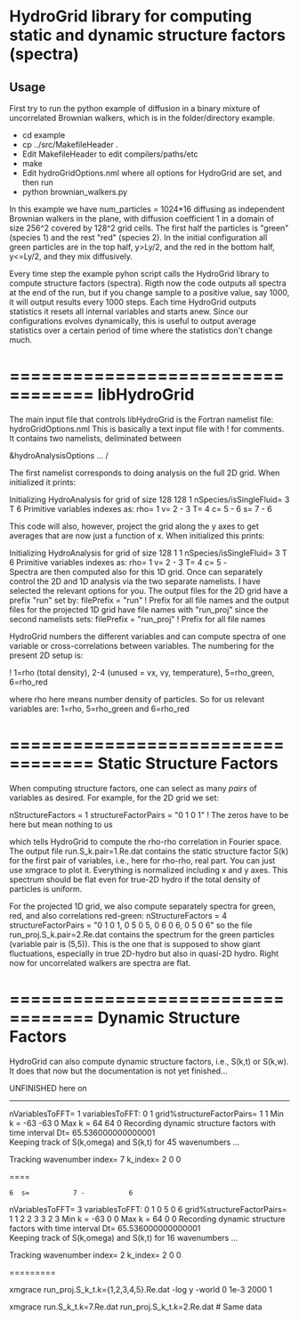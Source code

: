 # HydroGrid library for computing static and dynamic structure factors (spectra)


## Usage

First try to run the python example of diffusion in a binary mixture of uncorrelated Brownian walkers, which is in the folder/directory example.

* cd example
* cp ../src/MakefileHeader .
* Edit MakefileHeader to edit compilers/paths/etc
* make
* Edit hydroGridOptions.nml where all options for HydroGrid are set, and then run
* python brownian_walkers.py

In this example we have 
  num_particles = 1024*16
diffusing as independent Brownian walkers in the plane, with diffusion coefficient 1 in a domain of size 256^2 covered by 128^2 grid cells. The first half the particles is "green" (species 1) and the rest "red" (species 2). In the initial configuration all green particles are in the top half, y>Ly/2, and the red in the bottom half, y<=Ly/2, and they mix diffusively.

Every time step the example pyhon script calls the HydroGrid library to compute structure factors (spectra). Rigth now the code outputs all spectra at the end of the run, but if you change sample to a positive value, say 1000, it will output results every 1000 steps. Each time HydroGrid outputs statistics it resets all internal variables and starts anew. Since our configurations evolves dynamically, this is useful to output average statistics over a certain period of time where the statistics don't change much.

==================================
libHydroGrid
==================================

The main input file that controls libHydroGrid is the Fortran namelist file:
hydroGridOptions.nml
This is basically a text input file with ! for comments.
It contains two namelists, deliminated between

&hydroAnalysisOptions
   ...
/

The first namelist corresponds to doing analysis on the full 2D grid. When initialized it prints:

 Initializing HydroAnalysis for grid of size          128         128           1  nSpecies/isSingleFluid=           3 T
           6  Primitive variables indexes as: rho=           1  v=           2 -           3  T=           4  c=           5 -           6  s=           7 -           6

This code will also, however, project the grid along the y axes to get averages that are now just a function of x. When initialized this prints:

 Initializing HydroAnalysis for grid of size          128           1           1  nSpecies/isSingleFluid=           3 T
           6  Primitive variables indexes as: rho=           1  v=           2 -           3  T=           4  c=           5 -        
Spectra are then computed also for this 1D grid. Once can separately control the 2D and 1D analysis via the two separate namelists. I have selected the relevant options for you. The output files for the 2D grid have a prefix "run" set by:
   filePrefix = "run" ! Prefix for all file names
and the output files for the projected 1D grid have file names with "run_proj" since the second namelists sets:
   filePrefix = "run_proj" ! Prefix for all file names

HydroGrid numbers the different variables and can compute spectra of one variable or cross-correlations between variables. The numbering for the present 2D setup is:

! 1=rho (total density), 2-4 (unused = vx, vy, temperature), 5=rho_green, 6=rho_red

where rho here means number density of particles. So for us relevant variables are:
1=rho, 5=rho_green and 6=rho_red

==================================
Static Structure Factors
==================================

When computing structure factors, one can select as many *pairs* of variables as desired. For example, for the 2D grid we set:

   nStructureFactors = 1
   structureFactorPairs = "0 1 0 1" ! The zeros have to be here but mean nothing to us

which tells HydroGrid to compute the rho-rho correlation in Fourier space. The output file
run.S_k.pair=1.Re.dat
contains the static structure factor S(k) for the first pair of variables, i.e., here for rho-rho, real part. You can just use xmgrace to plot it. Everything is normalized including x and y axes. This spectrum should be flat even for true-2D hydro if the total density of particles is uniform.

For the projected 1D grid, we also compute separately spectra for green, red, and also correlations red-green:
   nStructureFactors = 4
   structureFactorPairs = "0 1 0 1, 0 5 0 5, 0 6 0 6, 0 5 0 6"
so the file 
run_proj.S_k.pair=2.Re.dat
contains the spectrum for the green particles (variable pair is (5,5)).
This is the one that is supposed to show giant fluctuations, especially in true 2D-hydro but also in quasi-2D hydro. Right now for uncorrelated walkers are spectra are flat.

==================================
Dynamic Structure Factors
==================================

HydroGrid can also compute dynamic structure factors, i.e., S(k,t) or S(k,w). It does that now but the documentation is not yet finished...

UNFINISHED here on


--------------------------

 nVariablesToFFT=           1  variablesToFFT:            0           1
 grid%structureFactorPairs=           1           1
 Min k =          -63         -63           0
 Max k =           64          64           0
 Recording dynamic structure factors with time interval Dt=   65.536000000000001    
 Keeping track of S(k,omega) and S(k,t) for           45  wavenumbers
...

 Tracking wavenumber index=           7  k_index=           2           0           0

====

    6  s=           7 -           6
 nVariablesToFFT=           3  variablesToFFT:            0           1           0           5           0           6
 grid%structureFactorPairs=           1           1           2           2           3           3           2           3
 Min k =          -63           0           0
 Max k =           64           0           0
 Recording dynamic structure factors with time interval Dt=   65.536000000000001    
 Keeping track of S(k,omega) and S(k,t) for           16  wavenumbers
...

 Tracking wavenumber index=           2  k_index=           2           0           0

=========

xmgrace run_proj.S_k_t.k={1,2,3,4,5}.Re.dat -log y -world 0 1e-3 2000 1

xmgrace run.S_k_t.k=7.Re.dat  run_proj.S_k_t.k=2.Re.dat # Same data

